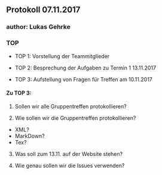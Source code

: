 ## Protokoll 07.11.2017

### author: Lukas Gehrke

### TOP
* TOP 1: Vorstellung der Teammitglieder

* TOP 2: Besprechung der Aufgaben zu Termin 1 13.11.2017

* TOP 3: Aufstellung von Fragen für Treffen am 10.11.2017


#### Zu TOP 3:
   1. Sollen wir alle Gruppentreffen protokollieren?

   2. Wie sollen wir die Gruppentreffen protokollieren? 
   * XML? 
   * MarkDown? 
   * Tex?

   3. Was soll zum 13.11. auf der Website stehen?

   4. Wie genau sollen wir die Issues verwenden?
